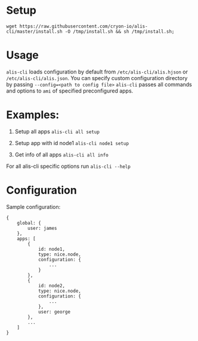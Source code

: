 # Setup

`wget https://raw.githubusercontent.com/cryon-io/alis-cli/master/install.sh -O /tmp/install.sh && sh /tmp/install.sh;`

# Usage

`alis-cli` loads configuration by default from `/etc/alis-cli/alis.hjson` or `/etc/alis-cli/alis.json`. 
You can specify custom configuration directory by passing `--config=<path to config file>`
`alis-cli` passes all commands and options to `ami` of specified preconfigured apps.

# Examples:

1. Setup all apps
   `alis-cli all setup`

2. Setup app with id node1
    `alis-cli node1 setup`

3. Get info of all apps
    `alis-cli all info`

For all alis-cli specific options run `alis-cli --help`

# Configuration

Sample configuration:

```hjson
{
    global: {
        user: james
    },
    apps: [
        {
            id: node1,
            type: nice.node,
            configuration: {
                ...
            }
        },
        {
            id: node2,
            type: nice.node,
            configuration: {
                ...
            },
            user: george
        },
        ...
    ]
}
```